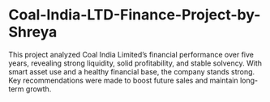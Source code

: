 # Coal-India-LTD-Finance-Project-by-Shreya
This project analyzed Coal India Limited’s financial performance over five years, revealing strong liquidity, solid profitability, and stable solvency. With smart asset use and a healthy financial base, the company stands strong. Key recommendations were made to boost future sales and maintain long-term growth.
